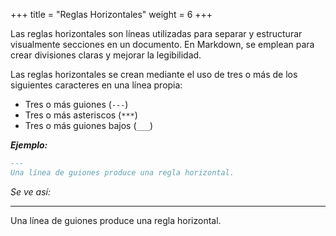 +++
title = "Reglas Horizontales"
weight = 6
+++

Las reglas horizontales son líneas utilizadas para separar y estructurar visualmente secciones en un documento. En Markdown, se emplean para crear divisiones claras y mejorar la legibilidad.

Las reglas horizontales se crean mediante el uso de tres o más de los siguientes caracteres en una línea propia:

- Tres o más guiones (`---`) 
- Tres o más asteriscos (`***`)
- Tres o más guiones bajos (`___`)

***Ejemplo:***

```markdown
---
Una línea de guiones produce una regla horizontal.
```

_Se ve así:_

---
Una línea de guiones produce una regla horizontal.